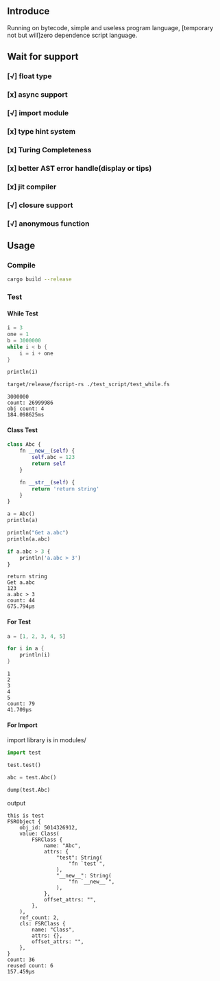 ## Introduce
Running on bytecode, simple and useless program language, \[temporary not but will\]zero dependence script language.

## Wait for support
### [√] float type
### [x] async support 
### [√] import module
### [x] type hint system
### [x] Turing Completeness
### [x] better AST error handle(display or tips)
### [x] jit compiler
### [√] closure support
### [√] anonymous function

## Usage

### Compile

```bash
cargo build --release
```

### Test
#### While Test
```rust
i = 3
one = 1
b = 3000000
while i < b {
    i = i + one
}

println(i)
```

```bash
target/release/fscript-rs ./test_script/test_while.fs
```

```
3000000
count: 26999986
obj count: 4
184.098625ms
```

#### Class Test
```python
class Abc {
    fn __new__(self) {
        self.abc = 123
        return self
    }

    fn __str__(self) {
        return 'return string'
    }
}

a = Abc()
println(a)

println("Get a.abc")
println(a.abc)

if a.abc > 3 {
    println('a.abc > 3')
}
```

```
return string
Get a.abc
123
a.abc > 3
count: 44
675.794µs
```

#### For Test
```rust
a = [1, 2, 3, 4, 5]

for i in a {
    println(i)
}
```

```
1
2
3
4
5
count: 79
41.709µs
```

#### For Import
import library is in modules/

```python
import test

test.test()

abc = test.Abc()

dump(test.Abc)
```

output
```
this is test
FSRObject {
    obj_id: 5014326912,
    value: Class(
        FSRClass {
            name: "Abc",
            attrs: {
                "test": String(
                    "fn `test`",
                ),
                "__new__": String(
                    "fn `__new__`",
                ),
            },
            offset_attrs: "",
        },
    ),
    ref_count: 2,
    cls: FSRClass {
        name: "Class",
        attrs: {},
        offset_attrs: "",
    },
}
count: 36
reused count: 6
157.459µs
```